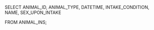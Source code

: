SELECT ANIMAL_ID, ANIMAL_TYPE, DATETIME, INTAKE_CONDITION, NAME, SEX_UPON_INTAKE 

FROM ANIMAL_INS;

